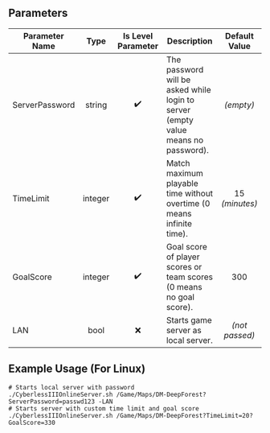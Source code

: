 ## Parameters

| **Parameter Name** | **Type** | **Is Level Parameter** | **Description**                                                                   | **Default Value** |
|--------------------|:--------:|:----------------------:|-----------------------------------------------------------------------------------|:-----------------:|
| ServerPassword     |  string  |           ✔️           | The password will be asked while login to server (empty value means no password). |     *(empty)*     |
| TimeLimit          | integer  |           ✔️           | Match maximum playable time without overtime (0 means infinite time).             |  15 *(minutes)*   |
| GoalScore          | integer  |           ✔️           | Goal score of player scores or team scores (0 means no goal score).               |        300        |
| LAN                |   bool   |           ❌            | Starts game server as local server.                                               |  *(not passed)*   |


## Example Usage (For Linux)
```shell
# Starts local server with password
./CyberlessIIIOnlineServer.sh /Game/Maps/DM-DeepForest?ServerPassword=passwd123 -LAN
# Starts server with custom time limit and goal score
./CyberlessIIIOnlineServer.sh /Game/Maps/DM-DeepForest?TimeLimit=20?GoalScore=330
```

